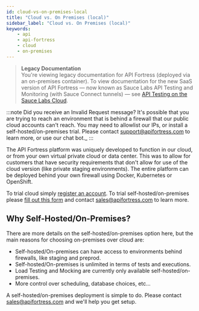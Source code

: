 ```yaml
---
id: cloud-vs-on-premises-local
title: "Cloud vs. On Premises (local)"
sidebar_label: "Cloud vs. On Premises (local)"
keywords:
    - api
    - api-fortress
    - cloud
    - on-premises
---
```


>**Legacy Documentation**<br/>You're viewing legacy documentation for API Fortress (deployed via an on-premises container). To view documentation for the new SaaS version of API Fortress &#8212; now known as Sauce Labs API Testing and Monitoring (with Sauce Connect tunnels) &#8212; see [API Testing on the Sauce Labs Cloud](/api-testing/).

:::note
Did you receive an Invalid Request message? It's possible that you are trying to reach an environment that is behind a firewall that our public cloud accounts can't reach. You may need to allowlist our IPs, or install a self-hosted/on-premises trial. Please contact support@apifortress.com to learn more, or use our chat bot._
:::

The API Fortress platform was uniquely developed to function in our cloud, or from your own virtual private cloud or data center. This was to allow for customers that have security requirements that don't allow for use of the cloud version (like private staging environments). The entire platform can be deployed behind your own firewall using Docker, Kubernetes or OpenShift.

To trial cloud simply [register an account](http://apifortress.com/register). To trial self-hosted/on-premises please [fill out this form](https://apifortress.com/doc/on-premises-questionnaire/) and contact sales@apifortress.com to learn more.

## Why Self-Hosted/On-Premises?

There are more details on the self-hosted/on-premises option here, but the main reasons for choosing on-premises over cloud are:

- Self-hosted/On-premises can have access to environments behind firewalls, like staging and preprod.
- Self-hosted/On-premises is unlimited in terms of tests and executions.
- Load Testing and Mocking are currently only available self-hosted/on-premises.
- More control over scheduling, database choices, etc...

A self-hosted/on-premises deployment is simple to do. Please contact sales@apifortress.com and we'll help you get setup.
